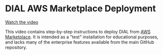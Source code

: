 # DIAL AWS Marketplace Deployment

[Watch the video](https://youtu.be/vE6mLwR6IGM)

This video contains step-by-step instructions to deploy DIAL from [AWS Marketplace](https://aws.amazon.com/marketplace/pp/prodview-zx4u372lqvtfi). It is intended as a "test" installation for educational purposes, and lacks many of the enterprise features available from the main GitHub repository.
